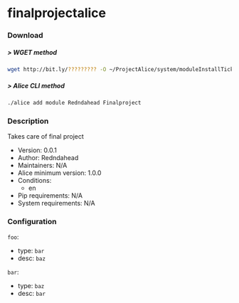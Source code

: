 # finalprojectalice

### Download

##### > WGET method
```bash
wget http://bit.ly/????????? -O ~/ProjectAlice/system/moduleInstallTickets/Finalproject.install
```

##### > Alice CLI method
```bash
./alice add module Redndahead Finalproject
```

### Description
Takes care of final project

- Version: 0.0.1
- Author: Redndahead
- Maintainers: N/A
- Alice minimum version: 1.0.0
- Conditions:
  - en
- Pip requirements: N/A
- System requirements: N/A

### Configuration


`foo`:
 - type: `bar`
 - desc: `baz`

`bar`:
 - type: `baz`
 - desc: `bar`

